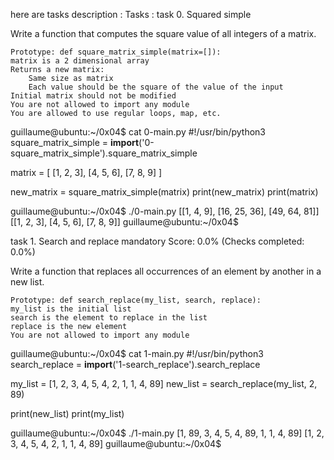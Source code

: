  here are tasks description :
Tasks :
task 0. Squared simple


Write a function that computes the square value of all integers of a matrix.

    Prototype: def square_matrix_simple(matrix=[]):
    matrix is a 2 dimensional array
    Returns a new matrix:
        Same size as matrix
        Each value should be the square of the value of the input
    Initial matrix should not be modified
    You are not allowed to import any module
    You are allowed to use regular loops, map, etc.

guillaume@ubuntu:~/0x04$ cat 0-main.py
#!/usr/bin/python3
square_matrix_simple = __import__('0-square_matrix_simple').square_matrix_simple

matrix = [
    [1, 2, 3],
    [4, 5, 6],
    [7, 8, 9]
]

new_matrix = square_matrix_simple(matrix)
print(new_matrix)
print(matrix)

guillaume@ubuntu:~/0x04$ ./0-main.py
[[1, 4, 9], [16, 25, 36], [49, 64, 81]]
[[1, 2, 3], [4, 5, 6], [7, 8, 9]]
guillaume@ubuntu:~/0x04$ 


task 1. Search and replace
mandatory
Score: 0.0% (Checks completed: 0.0%)

Write a function that replaces all occurrences of an element by another in a new list.

    Prototype: def search_replace(my_list, search, replace):
    my_list is the initial list
    search is the element to replace in the list
    replace is the new element
    You are not allowed to import any module

guillaume@ubuntu:~/0x04$ cat 1-main.py
#!/usr/bin/python3
search_replace = __import__('1-search_replace').search_replace

my_list = [1, 2, 3, 4, 5, 4, 2, 1, 1, 4, 89]
new_list = search_replace(my_list, 2, 89)

print(new_list)
print(my_list)

guillaume@ubuntu:~/0x04$ ./1-main.py
[1, 89, 3, 4, 5, 4, 89, 1, 1, 4, 89]
[1, 2, 3, 4, 5, 4, 2, 1, 1, 4, 89]
guillaume@ubuntu:~/0x04$ 
